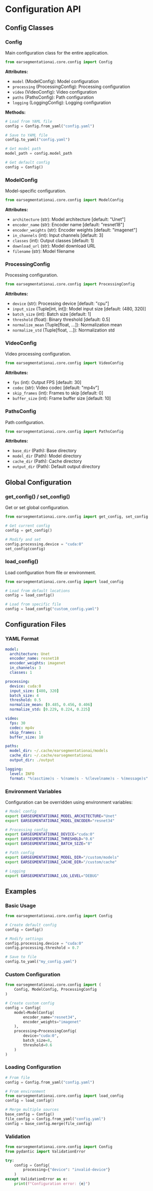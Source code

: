# Configuration API

## Config Classes

### Config

Main configuration class for the entire application.

```python
from earsegmentationai.core.config import Config
```

**Attributes:**
- `model` (ModelConfig): Model configuration
- `processing` (ProcessingConfig): Processing configuration
- `video` (VideoConfig): Video configuration
- `paths` (PathsConfig): Path configuration
- `logging` (LoggingConfig): Logging configuration

**Methods:**

```python
# Load from YAML file
config = Config.from_yaml("config.yaml")

# Save to YAML file
config.to_yaml("config.yaml")

# Get model path
model_path = config.model_path

# Get default config
config = Config()
```

### ModelConfig

Model-specific configuration.

```python
from earsegmentationai.core.config import ModelConfig
```

**Attributes:**
- `architecture` (str): Model architecture [default: "Unet"]
- `encoder_name` (str): Encoder name [default: "resnet18"]
- `encoder_weights` (str): Encoder weights [default: "imagenet"]
- `in_channels` (int): Input channels [default: 3]
- `classes` (int): Output classes [default: 1]
- `download_url` (str): Model download URL
- `filename` (str): Model filename

### ProcessingConfig

Processing configuration.

```python
from earsegmentationai.core.config import ProcessingConfig
```

**Attributes:**
- `device` (str): Processing device [default: "cpu"]
- `input_size` (Tuple[int, int]): Model input size [default: (480, 320)]
- `batch_size` (int): Batch size [default: 1]
- `threshold` (float): Binary threshold [default: 0.5]
- `normalize_mean` (Tuple[float, ...]): Normalization mean
- `normalize_std` (Tuple[float, ...]): Normalization std

### VideoConfig

Video processing configuration.

```python
from earsegmentationai.core.config import VideoConfig
```

**Attributes:**
- `fps` (int): Output FPS [default: 30]
- `codec` (str): Video codec [default: "mp4v"]
- `skip_frames` (int): Frames to skip [default: 0]
- `buffer_size` (int): Frame buffer size [default: 10]

### PathsConfig

Path configuration.

```python
from earsegmentationai.core.config import PathsConfig
```

**Attributes:**
- `base_dir` (Path): Base directory
- `model_dir` (Path): Model directory
- `cache_dir` (Path): Cache directory
- `output_dir` (Path): Default output directory

## Global Configuration

### get_config() / set_config()

Get or set global configuration.

```python
from earsegmentationai.core.config import get_config, set_config

# Get current config
config = get_config()

# Modify and set
config.processing.device = "cuda:0"
set_config(config)
```

### load_config()

Load configuration from file or environment.

```python
from earsegmentationai.core.config import load_config

# Load from default locations
config = load_config()

# Load from specific file
config = load_config("custom_config.yaml")
```

## Configuration Files

### YAML Format

```yaml
model:
  architecture: Unet
  encoder_name: resnet18
  encoder_weights: imagenet
  in_channels: 3
  classes: 1

processing:
  device: cuda:0
  input_size: [480, 320]
  batch_size: 4
  threshold: 0.5
  normalize_mean: [0.485, 0.456, 0.406]
  normalize_std: [0.229, 0.224, 0.225]

video:
  fps: 30
  codec: mp4v
  skip_frames: 1
  buffer_size: 10

paths:
  model_dir: ~/.cache/earsegmentationai/models
  cache_dir: ~/.cache/earsegmentationai
  output_dir: ./output

logging:
  level: INFO
  format: "%(asctime)s - %(name)s - %(levelname)s - %(message)s"
```

### Environment Variables

Configuration can be overridden using environment variables:

```bash
# Model config
export EARSEGMENTATIONAI_MODEL_ARCHITECTURE="Unet"
export EARSEGMENTATIONAI_MODEL_ENCODER="resnet34"

# Processing config
export EARSEGMENTATIONAI_DEVICE="cuda:0"
export EARSEGMENTATIONAI_THRESHOLD="0.6"
export EARSEGMENTATIONAI_BATCH_SIZE="8"

# Path config
export EARSEGMENTATIONAI_MODEL_DIR="/custom/models"
export EARSEGMENTATIONAI_CACHE_DIR="/custom/cache"

# Logging
export EARSEGMENTATIONAI_LOG_LEVEL="DEBUG"
```

## Examples

### Basic Usage

```python
from earsegmentationai.core.config import Config

# Create default config
config = Config()

# Modify settings
config.processing.device = "cuda:0"
config.processing.threshold = 0.7

# Save to file
config.to_yaml("my_config.yaml")
```

### Custom Configuration

```python
from earsegmentationai.core.config import (
    Config, ModelConfig, ProcessingConfig
)

# Create custom config
config = Config(
    model=ModelConfig(
        encoder_name="resnet34",
        encoder_weights="imagenet"
    ),
    processing=ProcessingConfig(
        device="cuda:0",
        batch_size=8,
        threshold=0.6
    )
)
```

### Loading Configuration

```python
# From file
config = Config.from_yaml("config.yaml")

# From environment
from earsegmentationai.core.config import load_config
config = load_config()

# Merge multiple sources
base_config = Config()
file_config = Config.from_yaml("config.yaml")
config = base_config.merge(file_config)
```

### Validation

```python
from earsegmentationai.core.config import Config
from pydantic import ValidationError

try:
    config = Config(
        processing={"device": "invalid-device"}
    )
except ValidationError as e:
    print(f"Configuration error: {e}")
```
